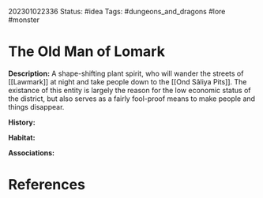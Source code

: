 202301022336
Status: #idea
Tags: #dungeons_and_dragons #lore #monster 

# The Old Man of Lomark
**Description:** A shape-shifting plant spirit, who will wander the streets of [[Lawmark]] at night and take people down to the [[Ond Sâliya Pits]]. The existance of this entity is largely the reason for the low economic status of the district, but also serves as a fairly fool-proof means to make people and things disappear.

**History:** 

**Habitat:** 

**Associations:** 




# References